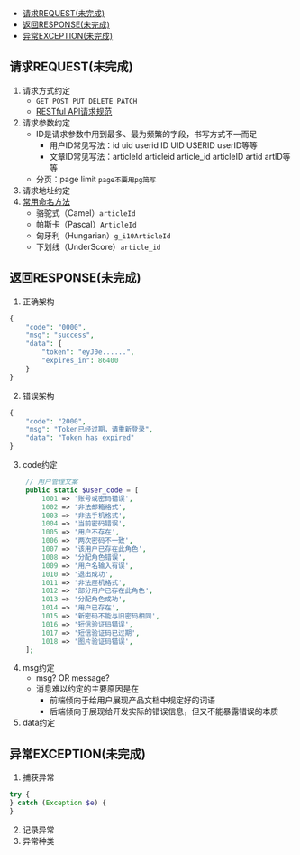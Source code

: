 <!-- MarkdownTOC levels="2,3" autolink="true" autoanchor="true" style="unordered" markdown_preview="gitlab" -->

- [请求REQUEST\(未完成\)](#%E8%AF%B7%E6%B1%82request%E6%9C%AA%E5%AE%8C%E6%88%90)
- [返回RESPONSE\(未完成\)](#%E8%BF%94%E5%9B%9Eresponse%E6%9C%AA%E5%AE%8C%E6%88%90)
- [异常EXCEPTION\(未完成\)](#%E5%BC%82%E5%B8%B8exception%E6%9C%AA%E5%AE%8C%E6%88%90)

<!-- /MarkdownTOC -->

<a id="%E8%AF%B7%E6%B1%82request%E6%9C%AA%E5%AE%8C%E6%88%90"></a>
## 请求REQUEST(未完成)
1. 请求方式约定
   - `GET POST PUT DELETE PATCH`
   - [RESTful API请求规范](front-back-restful)
2. 请求参数约定
   - ID是请求参数中用到最多、最为频繁的字段，书写方式不一而足
      - 用户ID常见写法：id uid userid ID UID USERID userID等等
      - 文章ID常见写法：articleId articleid article_id articleID artid artID等等
   - 分页：page limit ~~`page不要用pg简写`~~
3. 请求地址约定
4. [常用命名方法](https://www.cnblogs.com/hamburgerBear/p/7529255.html)
   - 骆驼式（Camel）`articleId`
   - 帕斯卡（Pascal）`ArticleId`
   - 匈牙利（Hungarian）`g_i10ArticleId`
   - 下划线（UnderScore）`article_id`


<a id="%E8%BF%94%E5%9B%9Eresponse%E6%9C%AA%E5%AE%8C%E6%88%90"></a>
## 返回RESPONSE(未完成)
1. 正确架构
```php
{
    "code": "0000",
    "msg": "success",
    "data": {
        "token": "eyJ0e......",
        "expires_in": 86400
    }
}
```
2. 错误架构
```php
{
    "code": "2000",
    "msg": "Token已经过期，请重新登录",
    "data": "Token has expired"
}
```
3. code约定
```php
    // 用户管理文案
    public static $user_code = [
        1001 => '账号或密码错误',
        1002 => '非法邮箱格式',
        1003 => '非法手机格式',
        1004 => '当前密码错误',
        1005 => '用户不存在',
        1006 => '两次密码不一致',
        1007 => '该用户已存在此角色',
        1008 => '分配角色错误',
        1009 => '用户名输入有误',
        1010 => '退出成功',
        1011 => '非法座机格式',
        1012 => '部分用户已存在此角色',
        1013 => '分配角色成功',
        1014 => '用户已存在',
        1015 => '新密码不能与旧密码相同',
        1016 => '短信验证码错误',
        1017 => '短信验证码已过期',
        1018 => '图片验证码错误',
    ];
```
4. msg约定
   - msg? OR message?
   - 消息难以约定的主要原因是在
      - 前端倾向于给用户展现产品文档中规定好的词语
      - 后端倾向于展现给开发实际的错误信息，但又不能暴露错误的本质
5. data约定

<a id="%E5%BC%82%E5%B8%B8exception%E6%9C%AA%E5%AE%8C%E6%88%90"></a>
## 异常EXCEPTION(未完成)
1. 捕获异常
```php
try {
} catch (Exception $e) {
}
```
2. 记录异常
3. 异常种类


